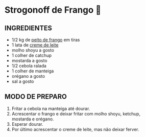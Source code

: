 # Strogonoff de Frango :chicken:

## INGREDIENTES

- 1/2 kg de [peito de frango](https://blog.tudogostoso.com.br/cardapios/receitas-salgadas/peito-de-frango/) em tiras
- 1 lata de [creme de leite](https://blog.tudogostoso.com.br/cardapios/receitas-faceis/receitas-salgadas-com-creme-de-leite/)
- molho shoyu a gosto
- 1 colher de catchup
- mostarda a gosto
- 1/2 cebola ralada
- 1 colher de manteiga
- orégano a gosto
- sal a gosto

## MODO DE PREPARO

1. Fritar a cebola na manteiga até dourar.
2. Acrescentar o frango e deixar fritar com molho shoyu, ketchup, mostarda e orégano.
3. Esperar dourar.
4. Por último acrescentar o creme de leite, mas não deixar ferver.